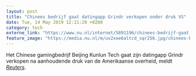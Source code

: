 ```yaml
---
layout: post
title: "Chinees bedrijf gaat datingapp Grindr verkopen onder druk VS"
date: Tue, 14 May 2019 12:21:28 +0200
category: tech
externe_link: "https://www.nu.nl/internet/5891196/chinees-bedrijf-gaat-datingapp-grindr-verkopen-onder-druk-vs.html"
feature_image: "https://media.nu.nl/m/uv2xoe6altcd_sqr256.jpg/chinees-bedrijf-gaat-datingapp-grindr-verkopen-onder-druk-vs.jpg"
---
```


Het Chinese gamingbedrijf Beijing Kunlun Tech gaat zijn datingapp Grindr verkopen na aanhoudende druk van de Amerikaanse overheid, meldt <a href="https://www.reuters.com/article/us-grindr-m-a-beijingkunlun/chinas-kunlun-tech-agrees-to-us-demand-to-sell-grindr-gay-dating-app-idUSKCN1SJ28N" target="_blank"><em>Reuters</em></a>.
